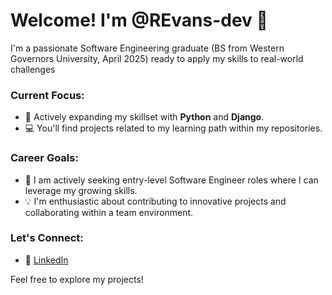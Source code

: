 # Welcome! I'm @REvans-dev 👋

I'm a passionate Software Engineering graduate (BS from Western Governors University, April 2025) ready to apply my skills to real-world challenges

### Current Focus:
* 🌱 Actively expanding my skillset with **Python** and **Django**.
* 💻 You'll find projects related to my learning path within my repositories.

### Career Goals:
* 🚀 I am actively seeking entry-level Software Engineer roles where I can leverage my growing skills.
* 💡 I'm enthusiastic about contributing to innovative projects and collaborating within a team environment.

### Let's Connect:
* 🔗 <a href="https://www.linkedin.com/in/rickevans-dev/" target="_blank">LinkedIn</a> 
  
Feel free to explore my projects!
